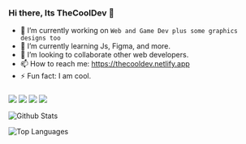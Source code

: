 ### Hi there, Its TheCoolDev 👋


- 🔭 I’m currently working on `Web and Game Dev plus some graphics designs too`
- 🌱 I’m currently learning Js, Figma, and more.
- 👯 I’m looking to collaborate other web developers.
- 📫 How to reach me: https://thecooldev.netlify.app
- ⚡ Fun fact: I am cool.

###

<img src = "https://img.shields.io/badge/-BLENDER-F5792A?logo=blender&logoColor=fff"> <img src = "https://img.shields.io/badge/-UNITY-000000?logo=unity&logoColor=fff"> <img src = "https://img.shields.io/badge/-HTML-e34f26?logo=html5&logoColor=fff"> <img src = "https://img.shields.io/badge/-PHOTOSHOP-31A8FF?logo=photoshop&logoColor=fff">

![Github Stats](https://github-readme-stats.vercel.app/api?username=thecoolgdev&count_private=true&show_icons=true&theme=radical)

![Top Languages](https://github-readme-stats.vercel.app/api/top-langs/?username=THECOOLGDEV&show_icons=true&theme=radical)

